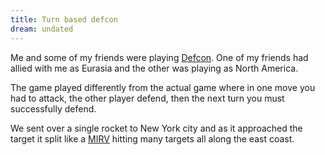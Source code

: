 ```yaml
---
title: Turn based defcon
dream: undated
---
```


Me and some of my friends <!-- JH RH --> were playing [Defcon](https://store.steampowered.com/app/1520/DEFCON/). One of my friends <!-- JH --> had allied with me as Eurasia and the other was playing as North America.

The game played differently from the actual game where in one move you had to attack, the other player defend, then the next turn you must successfully defend.

We sent over a single rocket to New York city and as it approached the target it split like a [MIRV](https://en.wikipedia.org/wiki/Multiple_independently_targetable_reentry_vehicle) hitting many targets all along the east coast.